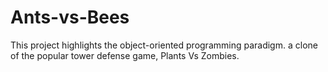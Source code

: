 # Ants-vs-Bees
 This project highlights the object-oriented programming paradigm. a clone of the popular tower defense game, Plants Vs Zombies.
